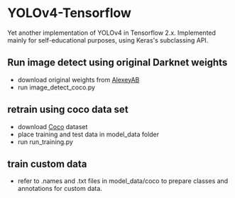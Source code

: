 # YOLOv4-Tensorflow

Yet another implementation of YOLOv4 in Tensorflow 2.x. Implemented mainly for self-educational purposes, using Keras's subclassing API.

## Run image detect using original Darknet weights

- download original weights from [AlexeyAB](https://github.com/AlexeyAB/darknet/releases/download/darknet_yolo_v3_optimal/yolov4.weights)
- run image_detect_coco.py

## retrain using coco data set

- download [Coco](https://cocodataset.org/#home) dataset
- place training and test data in model_data folder
- run run_training.py

## train custom data

- refer to .names and .txt files in model_data/coco to prepare classes and annotations for custom data.
